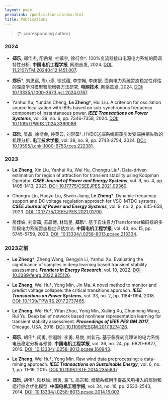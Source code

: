 ```yaml
---
layout: page
permalink: /publications/index.html
title: Publications
---
```


> (†: corresponding author)

### 2024
- **郑乐**, 郑佳杰, 阳岳希, 杜镇宇, 徐衍会†. 100%变流器接口电源电力系统的同调特性分析. **中国电机工程学报**, 网络首发, 2024. [DOI: 11.2107/TM.20240412.1451.007](https://kns.cnki.net/kcms2/article/abstract?v=sKJ9SXrFdEpj5mGdttToHA_B2HXCLmZ3RTThUXPzkE9EB75GIjfRlQdBcRRDk-2RuoXR0z-noGTIUIVPkjC_KnmuuFTY849f-zNr_0c2afWiCQ6daTRyRybDarRdjRFP8bkXXTZ2aqrp_LIxTeGy8hCp_KzeTSYDHc3Y-wCYK-8GbXoQxIBnOSWQBJi_WEs6&uniplatform=NZKPT&language=CHS/).<br>

- **郑乐**†, 刘思远, 周小添, 徐式蕴, 李宗翰, 李庚银. 面向电力系统暂态稳定性评估的深度学习模型智能增强方法研究. **电网技术**, 网络首发, 2024. [DOI: 10.13335/j.1000-3673.pst.2024.0767](https://kns.cnki.net/kcms2/article/abstract?v=sKJ9SXrFdEpPyWSw8yMzVObDguqHirE4wCYUGFdOLzUzi21X_dsJIkN8yUYlzxkaKJQMPwd4Fdrr8JS4_X_DcrFulLxg3kqgE-NmP-k5B3tdEbiiEqRbmnn-Pb3qlufBv7BOUzX1UGc3P0CHI9ZSidisxcjq8m6xncDpVEiGm1QN0cY_12IS79Vo_njlF2C_&uniplatform=NZKPT&language=CHS/).<br>

- Yanhui Xu, Yundan Cheng, **Le Zheng**†, Hui Liu. A criterion for oscillation source localization with IBRs based on sub-synchronous frequency component of instantaneous power. ***IEEE Transactions on Power Systems***, vol. 39, no. 6, pp. 7346-7358, 2024. [DOI: 10.1109/TPWRS.2024.3369086](https://ieeexplore.ieee.org/document/10444031/).<br>

- **郑乐**, 吴晶, 徐衍会, 孙英云, 刘崇茹†. HVDC送端系统振荡引发受端换相失败的机理分析. **电工技术学报**, vol. 39, no. 9, pp. 2743-2754, 2024. [DOI: 10.19595/j.cnki.1000-6753.tces.222381](https://kns.cnki.net/kcms2/article/abstract?v=sKJ9SXrFdEpKkcfY48oGi5vhCtnBDdueRU8ksy54_P9zEAYWaBS5Msk7rpVbRoc7ofkxszYrUPfRyu6zTHFn8jAo0MOnWxVryDVQOiqv8hY12jmTA3XRcK-PknaNjbREWfiIzFD0hbsgS4mzC-lz6Gx3Et8JC9jzXDNddFbdyGX2IOZGQYQiUJnrQqB_FDmP&uniplatform=NZKPT&language=CHS/).<br>

### 2023
- **Le Zheng**, Xin Liu, Yanhui Xu, Wei Hu, Chongru Liu†. Data-driven estimation for region of attraction for transient stability using Koopman Operator. ***CSEE Journal of Power and Energy Systems***, vol. 9, no. 4, pp. 1405-1413, 2023. [DOI: 10.17775/CSEEJPES.2021.09360](https://ieeexplore.ieee.org/document/9917430/).<br>

- Chongru Liu, Haoyu Liu, Siwen Jiang, **Le Zheng**†. Dynamic frequency support and DC voltage regulation approach for VSC-MTDC systems. ***CSEE Journal of Power and Energy Systems***, vol. 9, no. 2, pp. 645-658, 2023. [DOI: 10.17775/CSEEJPES.2021.01790](https://ieeexplore.ieee.org/document/9671036/).<br>

- 房佳姝, 刘崇茹, 苏晨博, 林晗星, **郑乐**†. 基于自注意力Transformer编码器的多阶段电力系统暂态稳定评估方法. **中国电机工程学报**, vol. 43, no. 15, pp. 5745-5759, 2023. [DOI: 10.13334/j.0258-8013.pcsee.213334](https://kns.cnki.net/kcms2/article/abstract?v=sKJ9SXrFdEpHi1mb8dYacHzaImjjK73FTP3Z6l6UD3AsZMDRNxMXpe3I6yj7AkUYZuBGR8QbzIIMjh3vqwUVGZB86erkgu2vnG5vl6yhlAr-JVXv-CfzZo5hCFYnrOer20z6xrSw1F7k3jhyjQ7hAl3enzXm3fY1eNAfiZ3REKFMYTJCo9huKXL8jrUP_HCl&uniplatform=NZKPT&language=CHS/).<br>

### 2023之前
- **Le Zheng**†, Zheng Wang, Gengyin Li, Yanhui Xu. Evaluating the significance of samples in deep learning based transient stability assessment. ***Frontiers in Energy Research***, vol. 10, 2022. [DOI: 10.3389/fenrg.2022.925126](https://www.frontiersin.org/journals/energy-research/articles/10.3389/fenrg.2022.925126/full/).<br>

- **Le Zheng**, Wei Hu†, Yong Min, Jin Ma. A novel method to monitor and predict voltage collapse: the critical transitions approach. ***IEEE Transactions on Power Systems***, vol. 33, no. 2, pp. 1184-1194, 2018. [DOI: 10.1109/TPWRS.2017.2737465](https://ieeexplore.ieee.org/document/8004464/).<br>

- **Le Zheng**, Wei Hu†, Yifan Zhou, Yong Min, Xialing Xu, Chunming Wang, Rui Yu. Deep belief network based nonlinear representation learning for transient stability assessment. ***Proceedings of IEEE PES GM 2017***, Chicago, USA, 2018. [DOI: 10.1109/PESGM.2017.8274126](https://ieeexplore.ieee.org/document/8274126/).<br>

- **郑乐**, 胡伟†, 闵勇, 徐遐龄, 李勇, 易俊, 刘新元. 基于临界转变理论的电力系统电压稳定分析与预警. **中国电机工程学报**, vol. 36, no. 24, pp. 6820-6827, 2016. [DOI: 10.13334/j.0258-8013.pcsee.160943](https://kns.cnki.net/kcms2/article/abstract?v=sKJ9SXrFdEpVGjdvlcqOhrM1jWpxoToPEwRkimVk13olsAg2DX_RfDKGn1CMgyz3GyJnL68PxaV51Pyn6zXBH0Y8Avx1dQBCte4VJzgnpDBuG0i63OGd8CUaXfxBl1dC3xOQJwCkVax4nVmOoIf5ctkBU1awnQuTKL7otpC4g06N_gDsdZ0OFMCQ_A0S5VdL&uniplatform=NZKPT&language=CHS/).<br>

- **Le Zheng**, Wei Hu†, Yong Min. Raw wind data preprocessing: a data-mining approach. ***IEEE Transactions on Sustainable Energy***, vol. 6, no. 1, pp. 11-19, 2015. [DOI: 10.1109/TSTE.2014.2355837](https://ieeexplore.ieee.org/document/6912961/).<br>

- **郑乐**, 胡伟†, 陆秋瑜, 闵勇, 袁飞, 高宗和. 储能系统用于提高风电接入的规划和运行综合优化模型. **中国电机工程学报**, vol. 34, no. 16, pp. 2533-2543, 2014. [DOI: 10.13334/j.0258-8013.pcsee.2014.16.003](https://kns.cnki.net/kcms2/article/abstract?v=sKJ9SXrFdEoTkZ1BJ15xZphWnknDLNHDgKv_Tw-xFnOZ3CNgO08c-ymwyFRlt2AZ3h7bTsSDiQw2WB7KL_uTy4TmqSZQmRQQ7hCAak_01X0eWvjM8tv6JaS68eFnDUHuqrQDNei86zi7layWYBa8Xcn-l5yk-gv9z3Ocp9w6jfLpV1Uqkp427-q4Bx4D-FVR&uniplatform=NZKPT&language=CHS/).<br>

